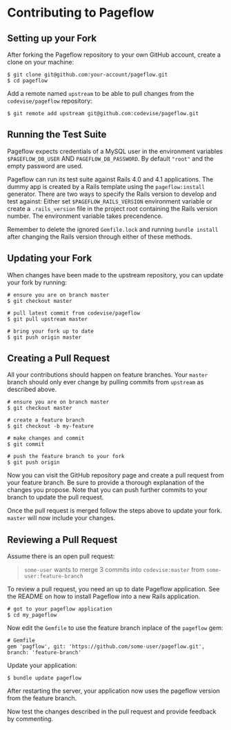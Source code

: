 # Contributing to Pageflow

## Setting up your Fork

After forking the Pageflow repository to your own GitHub account,
create a clone on your machine:

    $ git clone git@github.com:your-account/pageflow.git
    $ cd pageflow

Add a remote named `upstream` to be able to pull changes from the
`codevise/pageflow` repository:

    $ git remote add upstream git@github.com:codevise/pageflow.git

## Running the Test Suite

Pageflow expects credentials of a MySQL user in the environment
variables `$PAGEFLOW_DB_USER` AND `PAGEFLOW_DB_PASSWORD`. By default
`"root"` and the empty password are used.

Pageflow can run its test suite against Rails 4.0 and 4.1
applications. The dummy app is created by a Rails template using the
`pageflow:install` generator. There are two ways to specify the Rails
version to develop and test against: Either set
`$PAGEFLOW_RAILS_VERSION` environment variable or create a
`.rails_version` file in the project root containing the Rails version
number. The environment variable takes precendence.

Remember to delete the ignored `Gemfile.lock` and running `bundle
install` after changing the Rails version through either of these
methods.

## Updating your Fork

When changes have been made to the upstream repository, you can update
your fork by running:

    # ensure you are on branch master
    $ git checkout master

    # pull latest commit from codevise/pageflow
    $ git pull upstream master

    # bring your fork up to date
    $ git push origin master

## Creating a Pull Request

All your contributions should happen on feature branches. Your
`master` branch should only ever change by pulling commits from
`upstream` as described above.

    # ensure you are on branch master
    $ git checkout master

    # create a feature branch
    $ git checkout -b my-feature

    # make changes and commit
    $ git commit

    # push the feature branch to your fork
    $ git push origin

Now you can visit the GitHub repository page and create a pull request
from your feature branch. Be sure to provide a thorough explanation of
the changes you propose. Note that you can push further commits to
your branch to update the pull request.

Once the pull request is merged follow the steps above to update your
fork. `master` will now include your changes.

## Reviewing a Pull Request

Assume there is an open pull request:

> `some-user` wants to merge 3 commits into `codevise:master` from `some-user:feature-branch`

To review a pull request, you need an up to date Pageflow
application. See the README on how to install Pageflow into a new
Rails application.

    # got to your pageflow application
    $ cd my_pageflow

Now edit the `Gemfile` to use the feature branch inplace of the
`pageflow` gem:

    # Gemfile
    gem 'pagflow', git: 'https://github.com/some-user/pageflow.git', branch: 'feature-branch'

Update your application:

    $ bundle update pageflow

After restarting the server, your application now uses the pageflow
version from the feature branch.

Now test the changes described in the pull request and provide
feedback by commenting.
